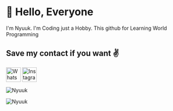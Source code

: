 # :wave: Hello, Everyone

I'm Nyuuk.
I'm Coding just a Hobby.
This github for Learning World Programming

## Save my contact if you want :v:
<p align="left">
  <a href="https://wa.me/6285156803524" taget="blank"><img align="center" src="https://upload.wikimedia.org/wikipedia/commons/5/5e/WhatsApp_icon.png" alt="WhatsApp" height="40" weight="30"></a>
  <a href="https://instagram.com/dnanfab" target="blank"><img align="center" src="https://upload.wikimedia.org/wikipedia/commons/thumb/a/a5/Instagram_icon.png/2048px-Instagram_icon.png" alt="Instagram" height="40" weight="30"></a>
</p>

<p><img src="https://github-readme-stats.vercel.app/api?username=Nyuuk&show_icons=true&theme=nightowl&locale=en" alt="Nyuuk" /></p>

<p><img align="left" src="https://github-readme-stats.vercel.app/api/top-langs?username=Nyuuk&show_icons=true&locale=en&layout=compact&theme=nightowl" alt="Nyuuk" /></p>
